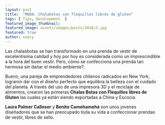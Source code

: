 ```yaml
---
layout: post
title:  "MODA: Chalabotas con flequillos libres de gluten"
tags: [ Tips, Development  ]
featured_image_thumbnail:
featured_image: assets/images/posts/2018/3.jpg
featured: true
author: nancy
---
```


Las chalasbotas se han transformado en una prenda de vestir de excelentísima calidad y hoy por hoy es considerada como un imprescindible a la hora del buen vestir. Pero, cómo se confecciona una prenda tan hermosa sin dañar el medio ambiente?.

Bueno, una pareja de emprendedores chilenos radicados en New York, lograron dar con el diseño perfecto que equilibra la belleza con el cuidado del planeta. A través del uso de una impresora 3D y el reciclaje de alimentos, crearon las primeras **Chalas Botas con Flequillos libres de Gluten** las cuales ya están siendo exportadas a China y Escocia.

**Laura Palmer Calloser** y **Benito Camehamehá** son unos jovenes diseñadores que se han preocupado toda su vida a confeccionar prendas de vestir, libres de sello.
